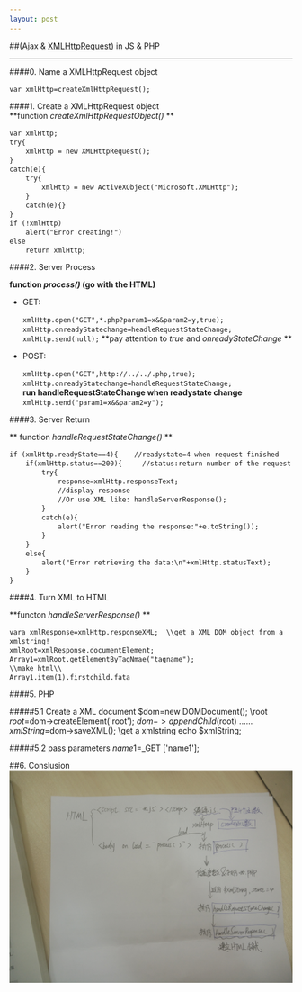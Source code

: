 ```yaml
---
layout: post
---
```

##(Ajax & [XMLHttpRequest](http://www.w3schools.com/xml/dom_http.asp)) in JS & PHP
***
####0. Name a XMLHttpRequest object

	var xmlHttp=createXmlHttpRequest();

####1. Create a XMLHttpRequest object    
**function *createXmlHttpRequestObject()* **

	var xmlHttp;
	try{
		xmlHttp = new XMLHttpRequest();
	}
	catch(e){
		try{
			xmlHttp = new ActiveXObject("Microsoft.XMLHttp");
		}
		catch(e){}
	}
	if (!xmlHttp)
		alert("Error creating!")
	else
		return xmlHttp;

####2. Server Process  

**function *process()* (go with the HTML)**

* GET:        

	`xmlHttp.open("GET",*.php?param1=x&&param2=y,true);
	xmlHttp.onreadyStatechange=headleRequestStateChange;
	xmlHttp.send(null);`
**pay attention to *true* and *onreadyStateChange* **

* POST:            

	`xmlHttp.open("GET",http://../../.php,true);`
	`xmlHttp.onreadyStatechange=handleRequestStateChange;`   
	**run handleRequestStateChange when readystate change**
	`xmlHttp.send("param1=x&&param2=y");`

####3. Server Return 

** function *handleRequestStateChange()* **

	if (xmlHttp.readyState==4){    //readystate=4 when request finished
		if(xmlHttp.status==200){     //status:return number of the request				
			try{
				response=xmlHttp.responseText;   
				//display response
				//Or use XML like: handleServerResponse();
			}
			catch(e){					
				alert("Error reading the response:"+e.toString());
			}
		}
		else{
			alert("Error retrieving the data:\n"+xmlHttp.statusText);
		}
	}  


####4. Turn XML to HTML

**functon *handleServerResponse()* **


	vara xmlResponse=xmlHttp.responseXML;  \\get a XML DOM object from a xmlstring!
	xmlRoot=xmlResponse.documentElement;
	Array1=xmlRoot.getElementByTagNmae("tagname");
	\\make html\\
	Array1.item(1).firstchild.fata


####5. PHP

#####5.1 Create a XML document
	$dom=new DOMDocument();
	\\root 
	$root=$dom->createElement('root');
	$dom->appendChild($root)
	......
	$xmlString=$dom->saveXML();  \\get a xmlstring
	echo $xmlString;

#####5.2 pass parameters
	$name1=$_GET ['name1'];

##6. Conslusion
![flow](Ajax_flow.jpg)